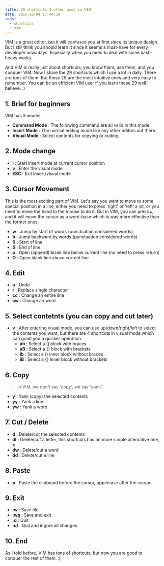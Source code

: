 ```yaml
---
title: 29 shortcuts I often used in VIM
date: 2016-10-04 17:44:39
tags:
  - shortcuts
  - vim
---
```


VIM is a great editor, but it will confused you at first since its unique design. But I still think you should learn it since it seems a must-have for every developer nowadays. Especially when you need to deal with some bash-heavy works.

And VIM is really just about shortcuts, you know them, use them, and you conquer VIM. Now I share the 29 shortcuts which I use a lot in daily. There are tons of them. But these 29 are the most intuitive ones and very easy to remember. You can be an efficient VIM user if you learn these 29 well I believe. :)

<!--more-->

## 1. Brief for beginners
VIM has 3 modes:

* **Command Mode** : The following command are all valid in this mode.
* **Insert Mode** : The normal editing mode like any other editors out there.
* **Visual Mode** : Select contents for copying or cutting.

## 2. Mode change
* **i** : Start insert mode at current cursor position
* **v** : Enter the visual mode.
* **ESC** : Exit insert/visual mode

## 3. Cursor Movement
This is the most exciting part of VIM. Let's say you want to move to some special position in a line, either you need to press 'right' or 'left' a lot, or you need to move the hand to the mouse to do it. But in VIM, you can press `w`, and it will move the cursor as a word-base which is way more effective than the former ones.
* **w** : Jump by start of words (punctuation considered words)
* **b** : Jump backward by words (punctuation considered words)
* **0** : Start of line
* **$** : End of line
* **o** : Open (append) blank line below current line (no need to press return)
* **O** : Open blank line above current line

## 4. Edit
* **u** : Undo
* **r** : Replace single character
* **cc** : Change an entire line
* **cw** : Change an word

## 5. Select contetnts (you can copy and cut later)
* **v** : After entering visual mode, you can use up/down/right/left to select the contents you want, but there are 4 shortcuts in visual mode which can grant you a quicker operation.
  * **ab** : Select a () block with braces
  * **aB** : Select a {} block with brackets
  * **ib** : Select a () inner block without braces
  * **iB** : Select a {} inner block without brackets

## 6. Copy
>In VIM, we don't say 'copy', we say 'yank'.

* **y** : Yank (copy) the selected contents
* **yy** : Yank a line
* **yw** : Yank a word

## 7. Cut / Delete
* **d** : Delete/cut the selected contents
* **dl** : Delete/cut a letter, this shortcuts has an more simple alternative one, **x**
* **dw** : Delete/cut a word
* **dd** : Delete/cut a line

## 8. Paste
* **p** : Paste the clipboard before the cursor, uppercase after the cursor

## 9. Exit
* **:w** : Save file
* **:wq** : Save and exit
* **:q** : Quit
* **:q!** : Quit and ingore all changes.

## 10. End
As I told before, VIM has tons of shortcuts, but now you are good to conquer the rest of them. :)